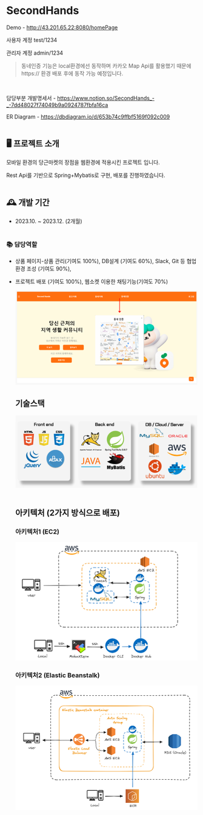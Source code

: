 # SecondHands
Demo - http://43.201.65.22:8080/homePage

사용자 계정 test/1234

관리자 계정 admin/1234

> 동네인증 기능은 local환경에선 동작하며 카카오 Map Api를 활용했기 때문에 https:// 환경 배포 후에 동작 가능 예정입니다.


<br>

담당부분 개발명세서 - https://www.notion.so/SecondHands_-_-7dd48027f74049b9a0924787fbfa16ca


ER Diagram - https://dbdiagram.io/d/653b74c9ffbf5169f092c009
<br><br>


## 🖥️ 프로젝트 소개
모바일 환경의 당근마켓의 장점을 웹환경에 적용시킨 프로젝트 입니다.

Rest Api를 기반으로 Spring+Mybatis로 구현, 배포를 진행하였습니다. 
<br><br>

## 🕰️ 개발 기간
* 2023.10. ~ 2023.12. (2개월)
<br><br>
### 📚 담당역할
 - 상품 페이지-상품 관리(기여도 100%), DB설계 (기여도 60%), Slack, Git 등 협업 환경 조성 (기여도 90%),

 - 프로젝트 배포 (기여도 100%), 웹소켓 이용한 채팅기능(기여도 70%) 

   <img src="https://github.com/kevinbj0/image/blob/main/%EB%8B%B9%EA%B7%BC%EB%A9%94%EC%9D%B81.png?raw=true"> 
   <br>
   <h2>기술스택</h2>
   <img src="https://github.com/kevinbj0/image/blob/main/%EB%8B%B9%EA%B7%BC%EA%B8%B0%EC%88%A0%EC%8A%A4%ED%83%9D.png?raw=true">
   <br><br>
   <h2>아키텍처 (2가지 방식으로 배포) </h2>
   <h3>아키텍처1 (EC2)</h3>
   <img src="https://github.com/kevinbj0/image/blob/main/%EB%B0%A9%EB%B2%951.png?raw=true"> 
   <br>
   <h3>아키텍처2 (Elastic Beanstalk)</h3>
   <img src="https://github.com/kevinbj0/image/blob/main/%EB%B0%A9%EB%B2%952.png?raw=true"> 
   <br>
   


   

